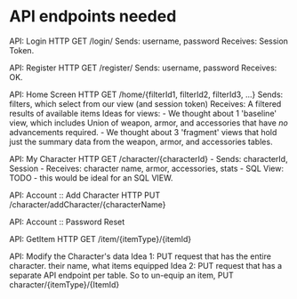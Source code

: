 # API endpoints needed

API: Login
    HTTP GET /login/
    Sends: username, password
    Receives: Session Token.

API: Register
    HTTP GET /register/
    Sends: username, password
    Receives: OK.

API: Home Screen
    HTTP GET /home/{filterId1, filterId2, filterId3, ...}
    Sends: filters, which select from our view (and session token)
    Receives: A filtered results of available items
    Ideas for views:
    - We thought about 1 'baseline' view, which includes Union of weapon, armor, and accessories that have _no_ advancements required.
    - We thought about 3 'fragment' views that hold just the summary data from the weapon, armor, and accessories tables.

API: My Character
    HTTP GET /character/{characterId}
    - Sends: characterId, Session
    - Receives: character name, armor, accessories, stats
    - SQL View: TODO - this would be ideal for an SQL VIEW.

API: Account :: Add Character
    HTTP PUT /character/addCharacter/{characterName}

API: Account :: Password Reset

API: GetItem
    HTTP GET /item/{itemType}/{itemId}

API: Modify the Character's data
    Idea 1: PUT request that has the entire character. their name, what items equipped
    Idea 2: PUT request that has a separate API endpoint per table. So to un-equip an item, PUT character/{itemType}/{ItemId}

